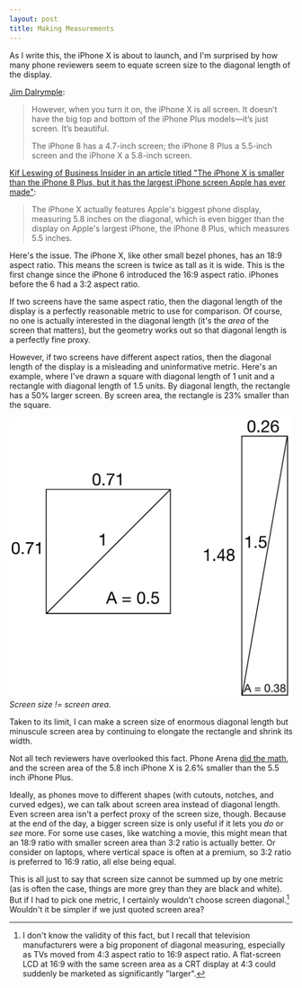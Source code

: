 ```yaml
---
layout: post
title: Making Measurements
---
```


As I write this, the iPhone X is about to launch, and I'm surprised by how many phone reviewers seem to equate screen size to the diagonal length of the display.

[Jim Dalrymple](http://www.loopinsight.com/2017/10/31/first-look-iphone-x/):
> However, when you turn it on, the iPhone X is all screen. It doesn’t have the big top and bottom of the iPhone Plus models—it’s just screen. It’s beautiful.
>
> The iPhone 8 has a 4.7-inch screen; the iPhone 8 Plus a 5.5-inch screen and the iPhone X a 5.8-inch screen.

[Kif Leswing of Business Insider in an article titled "The iPhone X is smaller than the iPhone 8 Plus, but it has the largest iPhone screen Apple has ever made"](http://www.businessinsider.com/iphone-x-screen-size-vs-iphone-8-plus-2017-10):
> The iPhone X actually features Apple's biggest phone display, measuring 5.8 inches on the diagonal, which is even bigger than the display on Apple's largest iPhone, the iPhone 8 Plus, which measures 5.5 inches.

Here's the issue. The iPhone X, like other small bezel phones, has an 18:9 aspect ratio. This means the screen is twice as tall as it is wide. This is the first change since the iPhone 6 introduced the 16:9 aspect ratio. iPhones before the 6 had a 3:2 aspect ratio.

If two screens have the same aspect ratio, then the diagonal length of the display is a perfectly reasonable metric to use for comparison. Of course, no one is actually interested in the diagonal length (it's the *area* of the screen that matters), but the geometry works out so that diagonal length is a perfectly fine proxy.

However, if two screens have different aspect ratios, then the diagonal length of the display is a misleading and uninformative metric. Here's an example, where I've drawn a square with diagonal length of 1 unit and a rectangle with diagonal length of 1.5 units. By diagonal length, the rectangle has a 50% larger screen. By screen area, the rectangle is 23% smaller than the square.

![dimensions.png](/assets/2017/11/dimensions.png)*Screen size != screen area.*

Taken to its limit, I can make a screen size of enormous diagonal length but minuscule screen area by continuing to elongate the rectangle and shrink its width.

Not all tech reviewers have overlooked this fact. Phone Arena [did the math](https://www.phonearena.com/news/Apple-iPhone-Xs-5.8-inch-screen-is-actually-smaller-than-the-5.5-inch-iPhone-8-Plus-display_id98116), and the screen area of the 5.8 inch iPhone X is 2.6% smaller than the 5.5 inch iPhone Plus.

Ideally, as phones move to different shapes (with cutouts, notches, and curved edges), we can talk about screen area instead of diagonal length. Even screen area isn't a perfect proxy of the screen size, though. Because at the end of the day, a bigger screen size is only useful if it lets you *do* or *see* more. For some use cases, like watching a movie, this might mean that an 18:9 ratio with smaller screen area than 3:2 ratio is actually better. Or consider on laptops, where vertical space is often at a premium, so 3:2 ratio is preferred to 16:9 ratio, all else being equal.

This is all just to say that screen size cannot be summed up by one metric (as is often the case, things are more grey than they are black and white). But if I had to pick one metric, I certainly wouldn't choose screen diagonal.[^1] Wouldn't it be simpler if we just quoted screen area? 

[^1]: I don't know the validity of this fact, but I recall that television manufacturers were a big proponent of diagonal measuring, especially as TVs moved from 4:3 aspect ratio to 16:9 aspect ratio. A flat-screen LCD at 16:9 with the same screen area as a CRT display at 4:3 could suddenly be marketed as significantly "larger".
